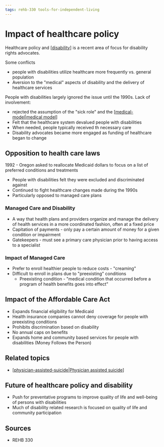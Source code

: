 ```yaml
---
tags: rehb-330 tools-for-independent-living
---
```


# Impact of healthcare policy

Healthcare policy and [[disability]] is a recent area of focus for disability rights advocates.

Some conflicts

- people with disabilities utilize healthcare more frequently vs. general population
- Aversion to the "medical" aspects of disability and the delivery of healthcare services

People with disabilities largely ignored the issue until the 1990s. Lack of involvement:

- rejected the assumption of the "sick role" and the [[medical-model|medical model]]
- Felt that the healthcare system devalued people with disabilities
- When needed, people typically received th necessary care
- Disability advocates became more engaged as funding of healthcare began to change

## Opposition to health care laws

1992 - Oregon asked to reallocate Medicaid dollars to focus on a list of preferred conditions and treatments

- People with disabilities felt they were excluded and discriminated against
- Continued to fight healthcare changes made during the 1990s
- Particularly opposed to managed care plans

### Managed Care and Disability

- A way that health plans and providers organize and manage the delivery of health services in a more coordinated fashion, often at a fixed price
- Capitation of payments - only pay a certain amount of money for a given condition or impairment
- Gatekeepers - must see a primary care physician prior to having access to a specialist

### Impact of Managed Care

- Prefer to enroll healthier people to reduce costs - "creaming"
- Difficult to enroll in plans due to "preexisting" conditions
  - Preexisting condition - "medical condition that occurred before a program of health benefits goes into effect"

## Impact of the Affordable Care Act

- Expands financial eligibility for Medicaid
- Health insurance companies cannot deny coverage for people with preexisting conditions
- Prohibits discrimination based on disability
- No annual caps on benefits
- Expands home and community based services for people with disabilities (Money Follows the Person)

## Related topics

- [[physician-assisted-suicide|Physician assisted suicide]]

## Future of healthcare policy and disability

- Push for preventative programs to improve quality of life and well-being of persons with disabilities
- Much of disability related research is focused on quality of life and community participation

## Sources

- REHB 330

[//begin]: # "Autogenerated link references for markdown compatibility"
[disability]: disability "Disability"
[medical-model|medical model]: medical-model "Medical model"
[physician-assisted-suicide|Physician assisted suicide]: physician-assisted-suicide "Physician assisted suicide"
[//end]: # "Autogenerated link references"
